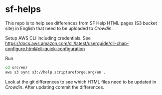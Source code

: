 # sf-helps

This repo is to help see differences from SF Help HTML pages (S3 bucket site) in English that need to be uploaded to *Crowdin*.

Setup AWS CLI including credentials. See https://docs.aws.amazon.com/cli/latest/userguide/cli-chap-configure.html#cli-quick-configuration

Run
```bash
cd src/en/
aws s3 sync s3://help.scriptureforge.org/en .
```

Look at the git differences to see which HTML files need to be updated in *Crowdin*. After updating commit the differences.
